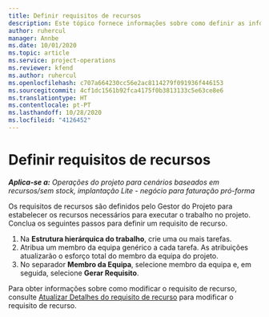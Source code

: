 ```yaml
---
title: Definir requisitos de recursos
description: Este tópico fornece informações sobre como definir as informações de requisitos de recursos.
author: ruhercul
manager: Annbe
ms.date: 10/01/2020
ms.topic: article
ms.service: project-operations
ms.reviewer: kfend
ms.author: ruhercul
ms.openlocfilehash: c707a664230cc56e2ac8114279f091936f446153
ms.sourcegitcommit: 4cf1dc1561b92fca4175f0b3813133c5e63ce8e6
ms.translationtype: HT
ms.contentlocale: pt-PT
ms.lasthandoff: 10/28/2020
ms.locfileid: "4126452"
---
```

# <a name="define-resource-requirements"></a>Definir requisitos de recursos

_**Aplica-se a:** Operações do projeto para cenários baseados em recursos/sem stock, implantação Lite - negócio para faturação pró-forma_

Os requisitos de recursos são definidos pelo Gestor do Projeto para estabelecer os recursos necessários para executar o trabalho no projeto. Conclua os seguintes passos para definir um requisito de recurso.

1.  Na **Estrutura hierárquica do trabalho**, crie uma ou mais tarefas.
2.  Atribua um membro da equipa genérico a cada tarefa. As atribuições atualizarão o esforço total do membro da equipa do projeto.
3.  No separador **Membro da Equipa**, selecione membro da equipa e, em seguida, selecione **Gerar Requisito**.

Para obter informações sobre como modificar o requisito de recurso, consulte [Atualizar Detalhes do requisito de recurso](define-resource-requirements.md) para modificar o requisito de recurso.